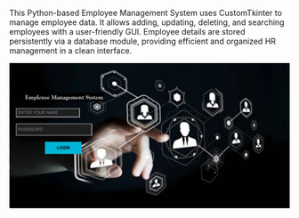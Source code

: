 This Python-based Employee Management System uses CustomTkinter to manage employee data.
It allows adding, updating, deleting, and searching employees with a user-friendly GUI.
Employee details are stored persistently via a database module, providing efficient and organized HR management in a clean interface.

![image alt](https://github.com/sandeepkumar9000/Employee-Management-System/blob/2d53e0ecc3d444d54fdbdb3558f11fbac410442f/githubimg2.jpg)

